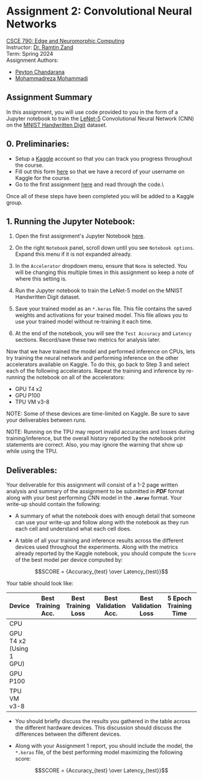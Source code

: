# Assignment 2: Convolutional Neural Networks

[CSCE 790: Edge and Neuromorphic Computing]()  
Instructor: [Dr. Ramtin Zand]()  
Term: Spring 2024  
Assignment Authors:

- [Peyton Chandarana](https://www.icaslab.com/team#h.dyv40hb73ug5)
- [Mohammadreza Mohammadi](https://www.icaslab.com/team#h.dyv40hb73ug5)

## Assignment Summary

In this assignment, you will use code provided to you in the form of a Jupyter notebook to train the [LeNet-5](https://doi.org/10.1109/5.726791) Convolutional Neural Network (CNN) on the [MNIST Handwritten Digit](http://yann.lecun.com/exdb/mnist/) dataset.

## 0. Preliminaries:

- Setup a [Kaggle](https://kaggle.com) account so that you can track you progress throughout the course.
- Fill out this form [here](https://forms.gle/CuLbTcY9VvBtN2Ro9) so that we have a record of your username on Kaggle for the course.
- Go to the first assignment [here](https://www.kaggle.com/icaslab/lenet-5-mnist-classification) and read through the code.\

Once all of these steps have been completed you will be added to a Kaggle group.

## 1. Running the Jupyter Notebook:

1. Open the first assignment's Jupyter Notebook [here](https://www.kaggle.com/icaslab/lenet-5-mnist-classification).

2. On the right `Notebook` panel, scroll down until you see `Notebook options`. Expand this menu if it is not expanded already.

3. In the `Accelerator` dropdown menu, ensure that `None` is selected. You will be changing this multiple times in this assignment so keep a note of where this setting is.

4. Run the Jupyter notebook to train the LeNet-5 model on the MNIST Handwritten Digit dataset.

5. Save your trained model as an `*.keras` file. This file contains the saved weights and activations for your trained model. This file allows you to use your trained model without re-training it each time.

6. At the end of the notebook, you will see the `Test Accuracy` and `Latency` sections. Record/save these two metrics for analysis later.

Now that we have trained the model and performed inference on CPUs, lets try training the neural network and performing inference on the other accelerators available on Kaggle. To do this, go back to Step 3 and select each of the following accelerators. Repeat the training and inference by re-running the notebook on all of the accelerators:

- GPU T4 x2
- GPU P100
- TPU VM v3-8

NOTE: Some of these devices are time-limited on Kaggle. Be sure to save your deliverables between runs.

NOTE: Running on the TPU may report invalid accuracies and losses during training/inference, but the overall history reported by the notebook print statements are correct. Also, you may ignore the warning that show up while using the TPU.

## Deliverables:

Your deliverable for this assignment will consist of a 1-2 page written analysis and summary of the assignment to be submitted in **_PDF_** format along with your best performing CNN model in the **_`.keras`_** format. Your write-up should contain the following:

- A summary of what the notebook does with enough detail that someone can use your write-up and follow along with the notebook as they run each cell and understand what each cell does.

- A table of all your training and inference results across the different devices used throughout the experiments. Along with the metrics already reported by the Kaggle notebook, you should compute the `Score` of the best model per device computed by:

$$SCORE = {Accuracy_{test} \over Latency_{test}}$$

Your table should look like:

| Device                  | Best Training Acc. | Best Training Loss | Best Validation Acc. | Best Validation Loss | 5 Epoch Training Time | Average Test Accuracy | Average Test Loss | Average Test Latency | Score |
| ----------------------- | ------------------ | ------------------ | -------------------- | -------------------- | --------------------- | --------------------- | ----------------- | -------------------- | ----- |
| CPU                     |
| GPU T4 x2 (Using 1 GPU) |
| GPU P100                |
| TPU VM v3-8             |

- You should briefly discuss the results you gathered in the table across the different hardware devices. This discussion should discuss the differences between the different devices.

- Along with your Assignment 1 report, you should include the model, the `*.keras` file, of the best performing model maximizing the following score:

$$SCORE = {Accuracy_{test} \over Latency_{test}}$$
